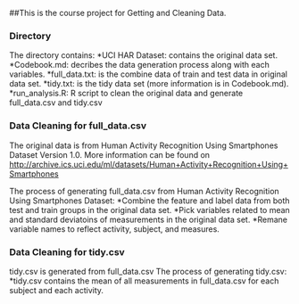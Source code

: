 ##This is the course project for Getting and Cleaning Data.

### Directory
The directory contains:
	*UCI HAR Dataset: contains the original data set.
	*Codebook.md: decribes the data generation process along with each variables.
	*full_data.txt: is the combine data of train and test data in original data set. 
	*tidy.txt: is the tidy data set (more information is in Codebook.md).
	*run_analysis.R: R script to clean the original data and generate full_data.csv and tidy.csv



### Data Cleaning for full_data.csv

The original data is from Human Activity Recognition Using Smartphones Dataset Version 1.0. More information can be found on http://archive.ics.uci.edu/ml/datasets/Human+Activity+Recognition+Using+Smartphones

The process of generating full_data.csv from Human Activity Recognition Using Smartphones Dataset:
*Combine the feature and label data from both test and train groups in the original data set.
*Pick variables related to mean and standard deviatoins of measurements in the original data set.
*Remane variable names to reflect activity, subject, and measures. 

### Data Cleaning for tidy.csv
tidy.csv is generated from full_data.csv
The process of generating tidy.csv:
*tidy.csv contains the mean of all measurements in full_data.csv for each subject and each activity.